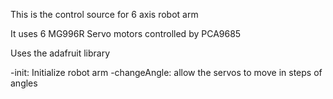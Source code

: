 This is the control source for 6 axis robot arm

It uses 6 MG996R Servo motors
controlled by PCA9685

Uses the adafruit library

-init: Initialize robot arm
-changeAngle: allow the servos to move in steps of angles
